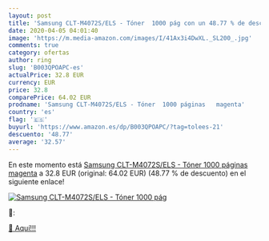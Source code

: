 ```yaml
---
layout: post
title: 'Samsung CLT-M4072S/ELS - Tóner  1000 pág con un 48.77 % de descuento'
date: 2020-04-05 04:01:40
image: 'https://m.media-amazon.com/images/I/41Ax3i4DwXL._SL200_.jpg'
comments: true
category: ofertas
author: ring
slug: 'B003QPOAPC-es'
actualPrice: 32.8 EUR
currency: EUR
price: 32.8
comparePrice: 64.02 EUR
prodname: 'Samsung CLT-M4072S/ELS - Tóner  1000 páginas   magenta'
country: 'es'
flag: '🇪🇸'
buyurl: 'https://www.amazon.es/dp/B003QPOAPC/?tag=tolees-21'
descuento: '48.77'
average: '32.57'
---
```


En este momento está [Samsung CLT-M4072S/ELS - Tóner  1000 páginas   magenta](https://www.amazon.es/dp/B003QPOAPC/?tag=tolees-21) a 32.8 EUR (original: 64.02 EUR) (48.77 %  de descuento) en el siguiente enlace!

[![Samsung CLT-M4072S/ELS - Tóner  1000 pág](https://m.media-amazon.com/images/I/41Ax3i4DwXL._SL200_.jpg)](https://www.amazon.es/dp/B003QPOAPC/?tag=tolees-21)

🔎:


[🛒 Aquí!!!](https://www.amazon.es/dp/B003QPOAPC/?tag=tolees-21)

